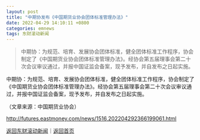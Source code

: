 ```yaml
---
layout: post
title: "中期协发布《中国期货业协会团体标准管理办法》"
date: 2022-04-29 14:10:11 +0800
categories: emnews
tags: 东财滚动新闻
---
```

> 中期协：为规范、培育、发展协会团体标准，健全团体标准工作程序，协会制定了《中国期货业协会团体标准管理办法》。经协会第五届理事会第二十次会议审议通过，并报中国证监会备案，现予发布，并自发布之日起实施。

<p>中期协：为规范、培育、发展协会团体标准，健全团体标准工作程序，协会制定了《中国期货业协会团体标准管理办法》。经协会第五届理事会第二十次会议审议通过，并报中国证监会备案，现予发布，并自发布之日起实施。</p><p class="em_media">（文章来源：中国期货业协会）</p>

<http://futures.eastmoney.com/news/1516,202204292366199061.html>

[返回东财滚动新闻](//finews.withounder.com/emnews/)｜[返回首页](//finews.withounder.com/)